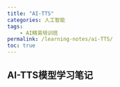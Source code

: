 ```yaml
---
title: "AI-TTS"
categories: 人工智能
tags:
    - AI精英培训班
permalink: /learning-notes/ai-TTS/
toc: true
---
```


## AI-TTS模型学习笔记


